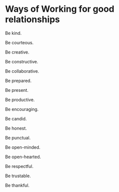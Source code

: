 # Ways of Working for good relationships

Be kind.

Be courteous.

Be creative. 

Be constructive. 

Be collaborative.

Be prepared. 

Be present. 

Be productive.

Be encouraging.

Be candid.

Be honest.

Be punctual. 

Be open-minded. 

Be open-hearted. 

Be respectful. 

Be trustable. 

Be thankful.
